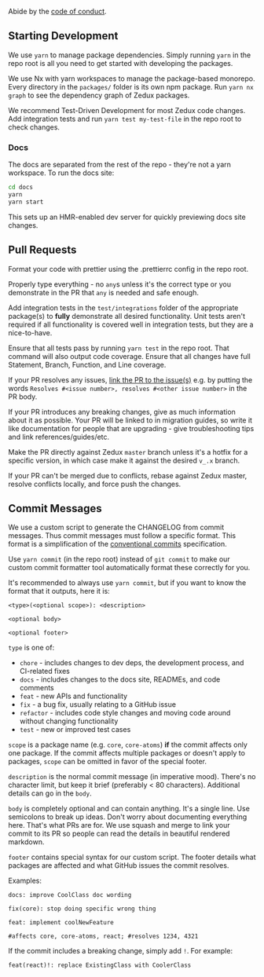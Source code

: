 Abide by the [code of conduct](CODE_OF_CONDUCT.md).

## Starting Development

We use `yarn` to manage package dependencies. Simply running `yarn` in the repo root is all you need to get started with developing the packages.

We use Nx with yarn workspaces to manage the package-based monorepo. Every directory in the `packages/` folder is its own npm package. Run `yarn nx graph` to see the dependency graph of Zedux packages.

We recommend Test-Driven Development for most Zedux code changes. Add integration tests and run `yarn test my-test-file` in the repo root to check changes.

### Docs

The docs are separated from the rest of the repo - they're not a yarn workspace. To run the docs site:

```sh
cd docs
yarn
yarn start
```

This sets up an HMR-enabled dev server for quickly previewing docs site changes.

## Pull Requests

Format your code with prettier using the .prettierrc config in the repo root.

Properly type everything - no `any`s unless it's the correct type or you demonstrate in the PR that `any` is needed and safe enough.

Add integration tests in the `test/integrations` folder of the appropriate package(s) to **fully** demonstrate all desired functionality. Unit tests aren't required if all functionality is covered well in integration tests, but they are a nice-to-have.

Ensure that all tests pass by running `yarn test` in the repo root. That command will also output code coverage. Ensure that all changes have full Statement, Branch, Function, and Line coverage.

If your PR resolves any issues, [link the PR to the issue(s)](https://docs.github.com/en/issues/tracking-your-work-with-issues/linking-a-pull-request-to-an-issue) e.g. by putting the words `Resolves #<issue number>, resolves #<other issue number>` in the PR body.

If your PR introduces any breaking changes, give as much information about it as possible. Your PR will be linked to in migration guides, so write it like documentation for people that are upgrading - give troubleshooting tips and link references/guides/etc.

Make the PR directly against Zedux `master` branch unless it's a hotfix for a specific version, in which case make it against the desired `v_.x` branch.

If your PR can't be merged due to conflicts, rebase against Zedux master, resolve conflicts locally, and force push the changes.

## Commit Messages

We use a custom script to generate the CHANGELOG from commit messages. Thus commit messages must follow a specific format. This format is a simplification of the [conventional commits](https://www.conventionalcommits.org/en/v1.0.0/) specification.

Use `yarn commit` (in the repo root) instead of `git commit` to make our custom commit formatter tool automatically format these correctly for you.

It's recommended to always use `yarn commit`, but if you want to know the format that it outputs, here it is:

```
<type>(<optional scope>): <description>

<optional body>

<optional footer>
```

`type` is one of:

- `chore` - includes changes to dev deps, the development process, and CI-related fixes
- `docs` - includes changes to the docs site, READMEs, and code comments
- `feat` - new APIs and functionality
- `fix` - a bug fix, usually relating to a GitHub issue
- `refactor` - includes code style changes and moving code around without changing functionality
- `test` - new or improved test cases

`scope` is a package name (e.g. `core`, `core-atoms`) **if** the commit affects only one package. If the commit affects multiple packages or doesn't apply to packages, `scope` can be omitted in favor of the special footer.

`description` is the normal commit message (in imperative mood). There's no character limit, but keep it brief (preferably < 80 characters). Additional details can go in the `body`.

`body` is completely optional and can contain anything. It's a single line. Use semicolons to break up ideas. Don't worry about documenting everything here. That's what PRs are for. We use squash and merge to link your commit to its PR so people can read the details in beautiful rendered markdown.

`footer` contains special syntax for our custom script. The footer details what packages are affected and what GitHub issues the commit resolves.

Examples:

```
docs: improve CoolClass doc wording
```

```
fix(core): stop doing specific wrong thing
```

```
feat: implement coolNewFeature

#affects core, core-atoms, react; #resolves 1234, 4321
```

If the commit includes a breaking change, simply add `!`. For example:

```
feat(react)!: replace ExistingClass with CoolerClass
```
